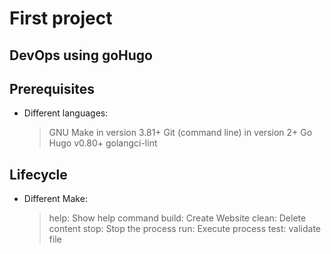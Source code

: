 # First project

## DevOps using goHugo

## Prerequisites

* Different languages:

    > GNU Make in version 3.81+
    > Git (command line) in version 2+
    > Go Hugo v0.80+
    > golangci-lint

## Lifecycle

* Different Make:

    > help: Show help command
    > build:  Create Website
    > clean:  Delete content
    > stop: Stop the process
    > run: Execute process
    > test: validate file
